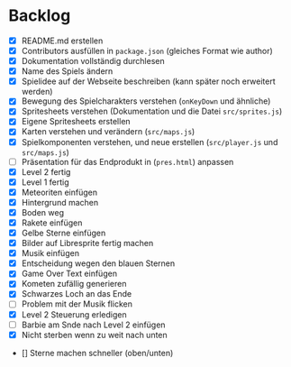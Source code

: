 # Backlog

- [x] README.md erstellen
- [x] Contributors ausfüllen in `package.json` (gleiches Format wie author)
- [x] Dokumentation vollständig durchlesen
- [x] Name des Spiels ändern
- [x] Spielidee auf der Webseite beschreiben (kann später noch erweitert werden)
- [x] Bewegung des Spielcharakters verstehen (`onKeyDown` und ähnliche)
- [x] Spritesheets verstehen (Dokumentation und die Datei `src/sprites.js`)
- [x] Eigene Spritesheets erstellen
- [x] Karten verstehen und verändern (`src/maps.js`)
- [x] Spielkomponenten verstehen, und neue erstellen (`src/player.js` und
      `src/maps.js`)
- [ ] Präsentation für das Endprodukt in (`pres.html`) anpassen
- [x] Level 2 fertig
- [x] Level 1 fertig
- [x] Meteoriten einfügen
- [x] Hintergrund machen
- [x] Boden weg
- [x] Rakete einfügen
- [x] Gelbe Sterne einfügen
- [x] Bilder auf Libresprite fertig machen
- [x] Musik einfügen
- [x] Entscheidung wegen den blauen Sternen
- [x] Game Over Text einfügen
- [x] Kometen zufällig generieren
- [x] Schwarzes Loch an das Ende
- [ ] Problem mit der Musik flicken
- [x] Level 2 Steuerung erledigen
- [ ] Barbie am Snde nach Level 2 einfügen
- [x] Nicht sterben wenn zu weit nach unten
- [] Sterne machen schneller (oben/unten)
